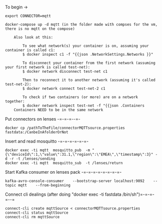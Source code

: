 To begin -> 
	
	export CONNECTOR=mqtt
	
	docker-compose up -d mqtt (in the folder made with compses for the vm, there is no mqtt on the compose)
	
		Also look at this:
			
			To see what network(s) your container is on, assuming your container is called c1:
			$ docker inspect c1 -f "{{json .NetworkSettings.Networks }}"

			To disconnect your container from the first network (assuming your first network is called test-net):
			$ docker network disconnect test-net c1

			Then to reconnect it to another network (assuming it's called test-net-2):
			$ docker network connect test-net-2 c1

			To check if two containers (or more) are on a network together:
			$ docker network inspect test-net -f "{{json .Containers
		Containers NEED to be in the same network

Put connectors on lenses -=-=-=--=-
	
	docker cp /pathToTheFile/connectorMQTTsource.properties  fastdata:/CanbeInAfolderOrNot

Insert and read mosquitto -=-=-=-=-=-=-

	docker exec -ti mqtt  mosquitto_pub  -m "{\"deviceId\":1,\"value\":31.1,\"region\":\"EMEA\",\"timestamp\":3}" -d -r -t /lenses/sending
	docker exec -ti mqtt  mosquitto_sub  -t /lenses/return


Start Kafka consumer on lenses pack -=-=-=-=-=-=-=-=-

	kafka-avro-console-consumer    --bootstrap-server localhost:9092    --topic mqtt    --from-beginning


Connect cli dealings (after doing "docker exec -ti fastdata /bin/sh")=-=-=-=--=

	connect-cli create mqttSource < connectorMQTTsource.properties
	connect-cli status mqttSource
	connect-cli rm mqttSource


